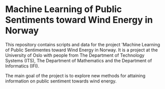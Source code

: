 # Machine Learning of Public Sentiments toward Wind Energy in Norway 

This repository contains scripts and data for the project 'Machine Learning of Public Sentimentes toward Wind Energy in Norway. It is a project at the University of Oslo with people from The Department of Technology Systems (ITS), The Department of Mathematics and the Department of Informatics (IFI). 

The main goal of the project is to explore new methods for attaining information on public sentiment towards wind energy. 
